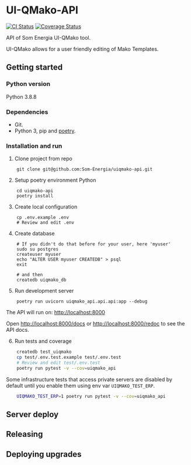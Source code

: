 # UI-QMako-API

[![CI Status](https://github.com/Som-Energia/uiqmako-api/actions/workflows/integration_config.yml/badge.svg)](https://github.com/Som-Energia/uiqmako-api/actions/workflows/integration_config.yml)
[![Coverage Status](https://coveralls.io/repos/github/Som-Energia/uiqmako-api/badge.svg?branch=main)](https://coveralls.io/github/Som-Energia/uiqmako-api?branch=main)

API of Som Energia UI-QMako tool.

UI-QMako allows for a user friendly editing of Mako Templates.

## Getting started
### Python version

Python 3.8.8

### Dependencies

* Git.
* Python 3, pip and [poetry](https://python-poetry.org/).

### Installation and run

1. Clone project from repo
```
    git clone git@github.com:Som-Energia/uiqmako-api.git
```
2. Setup poetry environment Python
```
    cd uiqmako-api
    poetry install
```
3. Create local configuration
```
    cp .env.example .env
    # Review and edit .env
```
4. Create database
```
    # If you didn't do that before for your user, here 'myuser'
    sudo su postgres
    createuser myuser
    echo "ALTER USER myuser CREATEDB" > psql
    exit

    # and then
    createdb uiqmako_db
```
5. Run development server
```
    poetry run uvicorn uiqmako_api.api.api:app --debug
```

The API will run on: [http://localhost:8000](http://localhost:8000)

Open [http://localhost:8000/docs](http://localhost:8000/docs) or [http://localhost:8000/redoc](http://localhost:8000/redoc) to see the API docs.

6. Run tests  and coverage

```bash
    createdb test_uiqmako
    cp test/.env.test.example test/.env.test
    # Review and edit test/.env.test
    poetry run pytest -v --cov=uiqmako_api
```

Some infrastructure tests that access private servers are disabled by default until
you enable them using env var `UIQMAKO_TEST_ERP`.

```bash
    UIQMAKO_TEST_ERP=1 poetry run pytest -v --cov=uiqmako_api
```

## Server deploy

## Releasing

## Deploying upgrades

